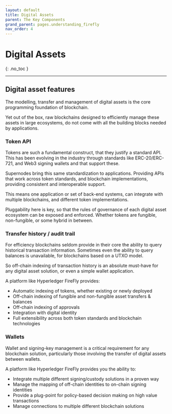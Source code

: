```yaml
---
layout: default
title: Digital Assets
parent: The Key Components
grand_parent: pages.understanding_firefly
nav_order: 4
---
```


# Digital Assets
{: .no_toc }

---

## Digital asset features

The modelling, transfer and management of digital assets is the core programming
foundation of blockchain.

Yet out of the box, raw blockchains designed to efficiently manage these assets
in large ecosystems, do not come with all the building blocks needed by applications.

### Token API

Tokens are such a fundamental construct, that they justify a standard API.
This has been evolving in the industry through standards like ERC-20/ERC-721,
and Web3 signing wallets and that support these.

Supernodes bring this same standardization to applications. Providing APIs
that work across token standards, and blockchain implementations, providing
consistent and interoperable support.

This means one application or set of back-end systems, can integrate with multiple
blockchains, and different token implementations.

Pluggability here is key, so that the rules of governance of each digital
asset ecosystem can be exposed and enforced. Whether tokens are fungible,
non-fungible, or some hybrid in between.

### Transfer history / audit trail

For efficiency blockchains seldom provide in their core the ability to
query historical transaction information. Sometimes even the ability
to query balances is unavailable, for blockchains based on a UTXO model.

So off-chain indexing of transaction history is an absolute must-have
for any digital asset solution, or even a simple wallet application.

A platform like Hyperledger FireFly provides:

- Automatic indexing of tokens, whether existing or newly deployed
- Off-chain indexing of fungible and non-fungible asset transfers & balances
- Off-chain indexing of approvals
- Integration with digital identity
- Full extensibility across both token standards and blockchain technologies

### Wallets

Wallet and signing-key management is a critical requirement for any
blockchain solution, particularly those involving the transfer
of digital assets between wallets.

A platform like Hyperledger FireFly provides you the ability to:

- Integrate multiple different signing/custody solutions in a proven way
- Manage the mapping of off-chain identities to on-chain signing identities
- Provide a plug-point for policy-based decision making on high value transactions
- Manage connections to multiple different blockchain solutions
